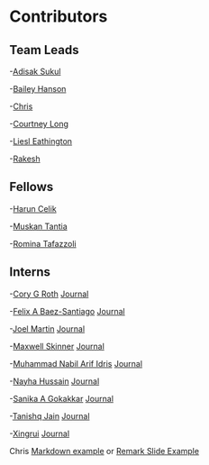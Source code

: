 # Contributors 

## Team Leads
-[Adisak Sukul]()

-[Bailey Hanson]()

-[Chris]()

-[Courtney Long]()

-[Liesl Eathington]()

-[Rakesh]()

## Fellows
-[Harun Celik](https://dspg-2022.github.io/DSPG/Contributors/Harun_Celik/)

-[Muskan Tantia](https://dspg-2022.github.io/DSPG/Contributors/Muskan/)

-[Romina Tafazzoli](https://dspg-2022.github.io/DSPG/Contributors/Romina/)


## Interns
-[Cory G Roth](https://dspg-2022.github.io/DSPG/Contributors/Cory/)  [Journal](https://dspg-2022.github.io/DSPG/Contributors/Cory/Journal/)

-[Felix A Baez-Santiago](https://dspg-2022.github.io/DSPG/Contributors/Felix/) [Journal](https://dspg-2022.github.io/DSPG/Contributors/Felix/Journal/)

-[Joel Martin](https://dspg-2022.github.io/DSPG/Contributors/Joel_Martin/)  [Journal](https://dspg-2022.github.io/DSPG/Contributors/Joel_Martin/Journal/)

-[Maxwell Skinner](https://dspg-2022.github.io/DSPG/Contributors/MaxwellSkinner/) [Journal](https://dspg-2022.github.io/DSPG/Contributors/MaxwellSkinner/Journal/)

-[Muhammad Nabil Arif Idris](https://dspg-2022.github.io/DSPG/Contributors/Nabil/) [Journal](https://dspg-2022.github.io/DSPG/Contributors/Nabil/Journal/)

-[Nayha Hussain](https://dspg-2022.github.io/DSPG/Contributors/Nayha/) [Journal](https://dspg-2022.github.io/DSPG/Contributors/Nayha/Journal/) 

-[Sanika A Gokakkar](https://dspg-2022.github.io/DSPG/Contributors/Sanika/) [Journal](https://dspg-2022.github.io/DSPG/Contributors/Sanika/Journal/)

-[Tanishq Jain](https://dspg-2022.github.io/DSPG/Contributors/Tanishq_Jain/) [Journal](https://dspg-2022.github.io/DSPG/Contributors/Tanishq_Jain/Journal/)

-[Xingrui](https://dspg-2022.github.io/DSPG/Contributors/Xingrui/) [Journal](https://dspg-2022.github.io/DSPG/Contributors/Xingrui/Journal/)

Chris [Markdown example](https://dspg-2022.github.io/DSPG/Contributors/Chris/Journal) or [Remark Slide Example](https://dspg-2022.github.io/DSPG/Contributors/Chris/JournalSlides.html)

